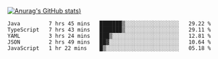 [![Anurag's GitHub stats](https://github-readme-stats.vercel.app/api?username=Old-Camel&show_icons=true&theme=dark))](https://github.com/anuraghazra/github-readme-stats)
<!--START_SECTION:waka-->
```text
Java         7 hrs 45 mins   ███████▒░░░░░░░░░░░░░░░░░   29.22 % 
TypeScript   7 hrs 43 mins   ███████▒░░░░░░░░░░░░░░░░░   29.11 % 
YAML         3 hrs 24 mins   ███▒░░░░░░░░░░░░░░░░░░░░░   12.81 % 
JSON         2 hrs 49 mins   ██▓░░░░░░░░░░░░░░░░░░░░░░   10.64 % 
JavaScript   1 hr 22 mins    █▒░░░░░░░░░░░░░░░░░░░░░░░   05.18 % 
```
<!--END_SECTION:waka-->


